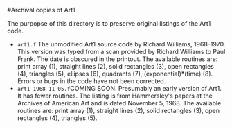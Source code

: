 #Archival copies of Art1

The purpopse of this directory is to preserve original listings of the Art1 code.

- `art1.f` The unmodified Art1 source code by Richard Williams, 1968-1970. This version was typed from a scan provided by Richard Williams to Paul Frank. The date is obscured in the printout. The available routines are: print array (1), straight lines (2), solid rectangles (3), open rectangles (4), triangles (5), ellipses (6), quadrants (7), (exponential)\*(time) (8). Errors or bugs in the code have not been corrected.
- `art1_1968_11_05.f`COMING SOON. Presumably an early version of Art1. It has fewer routines. The listing is from Hammersley's papers at the Archives of American Art and is dated November 5, 1968. The available routines are: print array (1), straight lines (2), solid rectangles (3), open rectangles (4), triangles (5).

